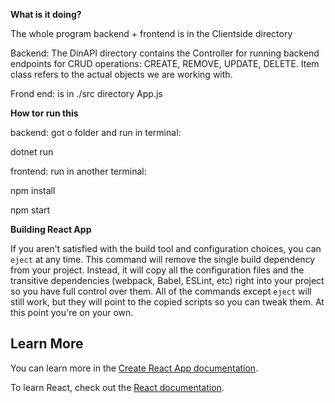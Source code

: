 **What is it doing?**

The whole program backend + frontend is in the Clientside directory

Backend: The DinAPI directory contains the Controller for running backend endpoints for CRUD operations: CREATE, REMOVE, UPDATE, DELETE. Item class refers to the actual objects we are working with.

Frond end: is in ./src directory App.js

**How tor run this**

backend: got o folder and run in terminal:

dotnet run

frontend: run in another terminal:

npm install

npm start

**Building React App**

If you aren't satisfied with the build tool and configuration choices, you can `eject` at any time. This command will remove the single build dependency from your project.
Instead, it will copy all the configuration files and the transitive dependencies (webpack, Babel, ESLint, etc) right into your project so you have full control over them. All of the commands except `eject` will still work, but they will point to the copied scripts so you can tweak them. At this point you're on your own.


## Learn More

You can learn more in the [Create React App documentation](https://facebook.github.io/create-react-app/docs/getting-started).

To learn React, check out the [React documentation](https://reactjs.org/).




